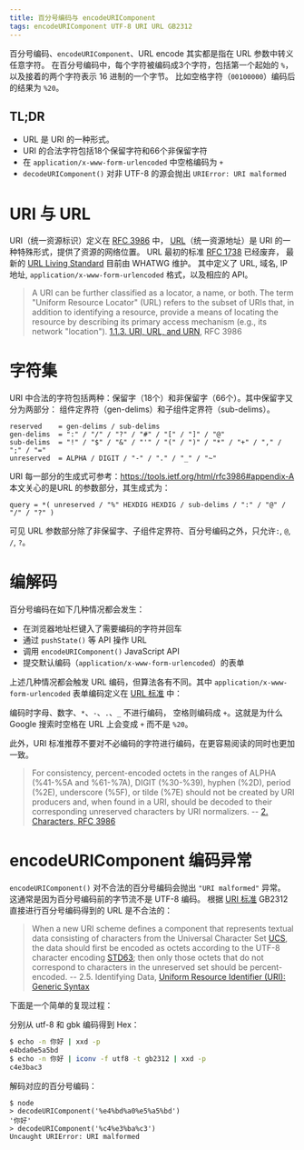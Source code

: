 ```yaml
---
title: 百分号编码与 encodeURIComponent
tags: encodeURIComponent UTF-8 URI URL GB2312
---
```


百分号编码、`encodeURIComponent`、URL encode 其实都是指在 URL 参数中转义任意字符。
在百分号编码中，每个字符被编码成3个字符，包括第一个起始的 `%`，
以及接着的两个字符表示 16 进制的一个字节。
比如空格字符（`00100000`）编码后的结果为 `%20`。

## TL;DR

* URL 是 URI 的一种形式。
* URI 的合法字符包括18个保留字符和66个非保留字符
* 在 `application/x-www-form-urlencoded` 中空格编码为 `+`
* `decodeURIComponent()` 对非 UTF-8 的源会抛出 `URIError: URI malformed`

<!--more-->

# URI 与 URL

URI（统一资源标识）定义在 [RFC 3986][rfc3986] 中，
[URL][url]（统一资源地址）是 URI 的一种特殊形式，提供了资源的网络位置。
URL 最初的标准 [RFC 1738][rfc1738] 已经废弃，
最新的 [URL Living Standard][url] 目前由 WHATWG 维护。
其中定义了 URL, 域名, IP 地址, `application/x-www-form-urlencoded` 格式，以及相应的 API。

> A URI can be further classified as a locator, a name, or both.  The
> term "Uniform Resource Locator" (URL) refers to the subset of URIs
> that, in addition to identifying a resource, provide a means of
> locating the resource by describing its primary access mechanism
> (e.g., its network "location"). [1.1.3.  URI, URL, and URN][uri-url], RFC 3986

# 字符集

URI 中合法的字符包括两种：保留字（18个）和非保留字（66个）。其中保留字又分为两部分：
组件定界符（gen-delims）和子组件定界符（sub-delims）。

```
reserved    = gen-delims / sub-delims
gen-delims  = ":" / "/" / "?" / "#" / "[" / "]" / "@"
sub-delims  = "!" / "$" / "&" / "'" / "(" / ")" / "*" / "+" / "," / ";" / "="
unreserved  = ALPHA / DIGIT / "-" / "." / "_" / "~"
```

URI 每一部分的生成式可参考：<https://tools.ietf.org/html/rfc3986#appendix-A>
本文关心的是URL 的参数部分，其生成式为：

```
query = *( unreserved / "%" HEXDIG HEXDIG / sub-delims / ":" / "@" / "/" / "?" )
```

可见 URL 参数部分除了非保留字、子组件定界符、百分号编码之外，只允许`:`, `@`, `/`, `?`。

# 编解码

百分号编码在如下几种情况都会发生：

* 在浏览器地址栏键入了需要编码的字符并回车
* 通过 `pushState()` 等 API 操作 URL
* 调用 `encodeURIComponent()` JavaScript API
* 提交默认编码（`application/x-www-form-urlencoded`）的表单

上述几种情况都会触发 URL 编码，但算法各有不同。其中 `application/x-www-form-urlencoded`
表单编码定义在 [URL 标准][url-form] 中：

编码时字母、数字、`*`、`-`、`.`、`_` 不进行编码，
空格则编码成 `+`。这就是为什么 Google 搜索时空格在 URL 上会变成 `+` 而不是 `%20`。

此外，URI 标准推荐不要对不必编码的字符进行编码，在更容易阅读的同时也更加一致。

> For consistency, percent-encoded octets in the ranges of ALPHA
> (%41-%5A and %61-%7A), DIGIT (%30-%39), hyphen (%2D), period (%2E),
> underscore (%5F), or tilde (%7E) should not be created by URI
> producers and, when found in a URI, should be decoded to their
> corresponding unreserved characters by URI normalizers.
> -- [2. Characters, RFC 3986][uri-char]

# encodeURIComponent 编码异常

`encodeURIComponent()` 对不合法的百分号编码会抛出 `"URI malformed"` 异常。
这通常是因为百分号编码前的字节流不是 UTF-8 编码。
根据 [URI 标准][rfc3986] GB2312 直接进行百分号编码得到的 URL 是不合法的：

> When a new URI scheme defines a component that represents textual data consisting of characters from the Universal Character Set [UCS], the data should first be encoded as octets according to the UTF-8 character encoding [STD63]; then only those octets that do not correspond to characters in the unreserved set should be percent- encoded. -- 2.5.  Identifying Data, [Uniform Resource Identifier (URI): Generic Syntax][rfc3986]

下面是一个简单的复现过程：

分别从 utf-8 和 gbk 编码得到 Hex：

```bash
$ echo -n 你好 | xxd -p
e4bda0e5a5bd
$ echo -n 你好 | iconv -f utf8 -t gb2312 | xxd -p
c4e3bac3
```

解码对应的百分号编码：

```
$ node
> decodeURIComponent('%e4%bd%a0%e5%a5%bd')
'你好'
> decodeURIComponent('%c4%e3%ba%c3')
Uncaught URIError: URI malformed
```


[rfc1738]: https://tools.ietf.org/html/rfc1738
[rfc3986]: https://tools.ietf.org/html/rfc3986
[uri-url]: https://tools.ietf.org/html/rfc3986#page-7
[url-form]: https://url.spec.whatwg.org/#application/x-www-form-urlencoded
[uri-char]: https://tools.ietf.org/html/rfc3986#page-11
[url]: https://url.spec.whatwg.org/
[UCS]: https://tools.ietf.org/html/rfc3986#ref-UCS
[STD63]: https://tools.ietf.org/html/rfc3986#ref-STD63
